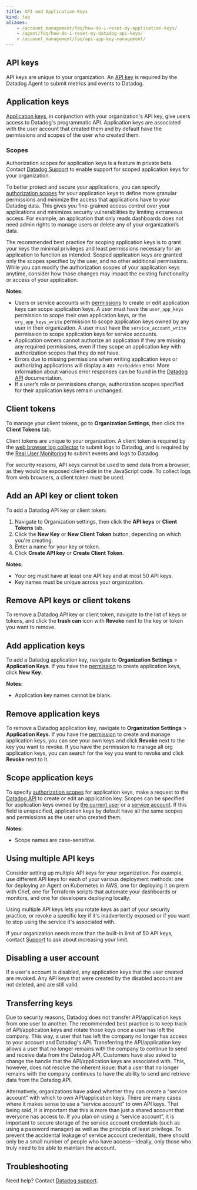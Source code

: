 ```yaml
---
title: API and Application Keys
kind: faq
aliases:
    - /account_management/faq/how-do-i-reset-my-application-keys/
    - /agent/faq/how-do-i-reset-my-datadog-api-keys/
    - /account_management/faq/api-app-key-management/
---
```


## API keys

API keys are unique to your organization. An [API key][1] is required by the Datadog Agent to submit metrics and events to Datadog.

## Application keys

[Application keys][2], in conjunction with your organization's API key, give users access to Datadog's programmatic API. Application keys are associated with the user account that created them and by default have the permissions and scopes of the user who created them.

### Scopes 

<div class="alert alert-info"> Authorization scopes for application keys is a feature in private beta. Contact <a href="https://www.datadoghq.com/support/">Datadog Support</a> to enable support for scoped application keys for your organization. </div>

To better protect and secure your applications, you can specify [authorization scopes][3] for your application keys to define more granular permissions and minimize the access that applications have to your Datadog data. This gives you fine-grained access control over your applications and minimizes security vulnerabilities by limiting extraneous access. For example, an application that only reads dashboards does not need admin rights to manage users or delete any of your organization’s data.

The recommended best practice for scoping application keys is to grant your keys the minimal privileges and least permissions necessary for an application to function as intended. Scoped application keys are granted only the scopes specified by the user, and no other additional permissions. While you can modify the authorization scopes of your application keys anytime, consider how those changes may impact the existing functionality or access of your application. 

**Notes:**

- Users or service accounts with [permissions][4] to create or edit application keys can scope application keys. A user must have the `user_app_keys` permission to scope their own application keys, or the `org_app_keys_write` permission to scope application keys owned by any user in their organization. A user must have the `service_account_write` permission to scope application keys for service accounts.
- Application owners cannot authorize an application if they are missing any required permissions, even if they scope an application key with authorization scopes that they do not have.
- Errors due to missing permissions when writing application keys or authorizing applications will display a `403 Forbidden` error. More information about various error responses can be found in the [Datadog API][5] documentation.
- If a user’s role or permissions change, authorization scopes specified for their application keys remain unchanged.

## Client tokens

To manage your client tokens, go to **Organization Settings**, then click the **Client Tokens** tab.

Client tokens are unique to your organization. A client token is required by the [web browser log collector][6] to submit logs to Datadog, and is required by the [Real User Monitoring][7] to submit events and logs to Datadog.

For security reasons, API keys cannot be used to send data from a browser, as they would be exposed client-side in the JavaScript code. To collect logs from web browsers, a client token must be used.

## Add an API key or client token

To add a Datadog API key or client token:

1. Navigate to Organization settings, then click the **API keys** or **Client Tokens** tab.
2. Click the **New Key** or **New Client Token** button, depending on which you're creating.
3. Enter a name for your key or token.
4. Click **Create API key** or **Create Client Token**.

**Notes:**

- Your org must have at least one API key and at most 50 API keys.
- Key names must be unique across your organization.

## Remove API keys or client tokens

To remove a Datadog API key or client token, navigate to the list of keys or tokens, and click the **trash can** icon with **Revoke** next to the key or token you want to remove.

## Add application keys

To add a Datadog application key, navigate to **Organization Settings** > **Application Keys**. If you have the [permission][4] to create application keys, click **New Key**.

**Notes:**

- Application key names cannot be blank.

## Remove application keys

To remove a Datadog application key, navigate to **Organization Settings** > **Application Keys**. If you have the [permission][4] to create and manage application keys, you can see your own keys and click **Revoke** next to the key you want to revoke. If you have the permission to manage all org application keys, you can search for the key you want to revoke and click **Revoke** next to it.

## Scope application keys 

To specify [authorization scopes][3] for application keys, make a request to the [Datadog API][5] to create or edit an application key. Scopes can be specified for application keys owned by [the current user][8] or a [service account][9]. If this field is unspecified, application keys by default have all the same scopes and permissions as the user who created them.

**Notes:**

- Scope names are case-sensitive.

## Using multiple API keys

Consider setting up multiple API keys for your organization. For example, use different API keys for each of your various deployment methods: one for deploying an Agent on Kubernetes in AWS, one for deploying it on prem with Chef, one for Terraform scripts that automate your dashboards or monitors, and one for developers deploying locally.

Using multiple API keys lets you rotate keys as part of your security practice, or revoke a specific key if it's inadvertently exposed or if you want to stop using the service it's associated with.

If your organization needs more than the built-in limit of 50 API keys, contact [Support][10] to ask about increasing your limit.

## Disabling a user account

If a user's account is disabled, any application keys that the user created are revoked. Any API keys that were created by the disabled account are not deleted, and are still valid.

## Transferring keys

Due to security reasons, Datadog does not transfer API/application keys from one user to another. The recommended best practice is to keep track of API/application keys and rotate those keys once a user has left the company. This way, a user that has left the company no longer has access to your account and Datadog's API. Transferring the API/application key allows a user that no longer remains with the company to continue to send and receive data from the Datadog API. Customers have also asked to change the handle that the API/application keys are associated with. This, however, does not resolve the inherent issue: that a user that no longer remains with the company continues to have the ability to send and retrieve data from the Datadog API.

Alternatively, organizations have asked whether they can create a “service account” with which to own API/application keys. There are many cases where it makes sense to use a “service account” to own API keys. That being said, it is important that this is more than just a shared account that everyone has access to. If you plan on using a “service account”, it is important to secure storage of the service account credentials (such as using a password manager) as well as the principle of least privilege. To prevent the accidental leakage of service account credentials, there should only be a small number of people who have access—ideally, only those who truly need to be able to maintain the account.

## Troubleshooting

Need help? Contact [Datadog support][10].

[1]: https://app.datadoghq.com/organization-settings/api-keys
[2]: https://app.datadoghq.com/access/application-keys
[3]: /api/latest/scopes/
[4]: /account_management/rbac/permissions
[5]: /api/latest/key-management/
[6]: /logs/log_collection/javascript/
[7]: /real_user_monitoring/
[8]: /api/latest/key-management/#create-an-application-key-for-current-user
[9]: /api/latest/service-accounts/
[10]: /help/
